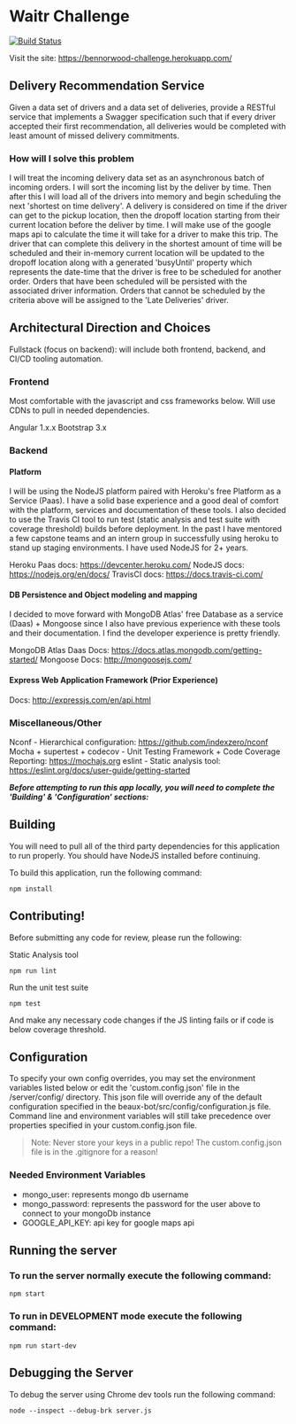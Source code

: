 # Waitr Challenge

[![Build Status](https://travis-ci.org/bennorwood/challenge.svg?branch=master)](https://travis-ci.org/bennorwood/challenge)

Visit the site: https://bennorwood-challenge.herokuapp.com/

## Delivery Recommendation Service
Given a data set of drivers and a data set of deliveries, provide a RESTful service that implements a Swagger specification such that if every driver accepted their first recommendation,
all deliveries would be completed with least amount of missed delivery commitments.

### How will I solve this problem
I will treat the incoming delivery data set as an asynchronous batch of incoming orders. I will sort the incoming list by the deliver by time. Then after this I will load all of the
drivers into memory and begin scheduling the next 'shortest on time delivery'. A delivery is considered on time if the driver can get to the pickup location, then the dropoff location
starting from their current location before the deliver by time. I will make use of the google maps api to calculate the time it will take for a driver to make this trip. The driver that can
complete this delivery in the shortest amount of time will be scheduled and their in-memory current location will be updated to the dropoff location along with a generated 'busyUntil' property
which represents the date-time that the driver is free to be scheduled for another order. Orders that have been scheduled will be persisted with the associated driver information. Orders that
cannot be scheduled by the criteria above will be assigned to the 'Late Deliveries' driver.


## Architectural Direction and Choices

Fullstack (focus on backend): will include both frontend, backend, and CI/CD tooling automation.

### Frontend
Most comfortable with the javascript and css frameworks below. Will use CDNs to pull in needed dependencies.

Angular 1.x.x
Bootstrap 3.x

### Backend

#### Platform
I will be using the NodeJS platform paired with Heroku's free Platform as a Service (Paas). I have a solid base experience and a good deal of comfort with the platform,
services and documentation of these tools. I also decided to use the Travis CI tool to run test (static analysis and test suite with coverage threshold) builds before deployment.
In the past I have mentored a few capstone teams and an intern group in successfully using heroku to stand up staging environments. I have used NodeJS for 2+ years.

Heroku Paas docs: https://devcenter.heroku.com/
NodeJS docs: https://nodejs.org/en/docs/
TravisCI docs: https://docs.travis-ci.com/

#### DB Persistence and Object modeling and mapping
I decided to move forward with MongoDB Atlas' free Database as a service (Daas) + Mongoose since I also have previous experience with these tools and their documentation. I
find the developer experience is pretty friendly.

MongoDB Atlas Daas Docs: https://docs.atlas.mongodb.com/getting-started/
Mongoose Docs: http://mongoosejs.com/

#### Express Web Application Framework (Prior Experience)
Docs: http://expressjs.com/en/api.html

### Miscellaneous/Other
Nconf - Hierarchical configuration: https://github.com/indexzero/nconf
Mocha + supertest + codecov - Unit Testing Framework + Code Coverage Reporting: https://mochajs.org
eslint - Static analysis tool: https://eslint.org/docs/user-guide/getting-started

_**Before attempting to run this app locally, you will need to complete the 'Building' & 'Configuration' sections:**_

## Building 
You will need to pull all of the third party dependencies for this application to run properly. You should have NodeJS installed before continuing.

To build this application, run the following command:

```
npm install
```

## Contributing!

Before submitting any code for review, please run the following:


Static Analysis tool
```
npm run lint
```

Run the unit test suite
```
npm test
```

And make any necessary code changes if the JS linting fails or if code is below coverage threshold.

## Configuration
To specify your own config overrides, you may set the environment variables listed below or edit the 'custom.config.json' file in the <root>/server/config/ directory. This json file will
override any of the default configuration specified in the beaux-bot/src/config/configuration.js file. Command line and environment variables 
will still take precedence over properties specified in your custom.config.json file.

> Note: Never store your keys in a public repo! The custom.config.json file is in the .gitignore for a reason!

### Needed Environment Variables
 - mongo_user: represents mongo db username
 - mongo_password: represents the password for the user above to connect to your mongoDb instance
 - GOOGLE_API_KEY: api key for google maps api


## Running the server
### To run the server normally execute the following command:

```
npm start
```

### To run in DEVELOPMENT mode execute the following command:

```
npm run start-dev
```

## Debugging the Server
To debug the server using Chrome dev tools run the following command:

```
node --inspect --debug-brk server.js
```
